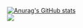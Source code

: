 [![Anurag's GitHub stats](https://github-readme-stats.vercel.app/api?username=Kiharaten)](https://github.com/anuraghazra/github-readme-stats)  
![](https://komarev.com/ghpvc/?username=Kiharaten&color=brightgreen)
<!--
**Kiharaten/Kiharaten** is a ✨ _special_ ✨ repository because its `README.md` (this file) appears on your GitHub profile.

Here are some ideas to get you started:

- 🔭 I’m currently working on ...
- 🌱 I’m currently learning ...
- 👯 I’m looking to collaborate on ...
- 🤔 I’m looking for help with ...
- 💬 Ask me about ...
- 📫 How to reach me: ...
- 😄 Pronouns: ...
- ⚡ Fun fact: ...
-->
